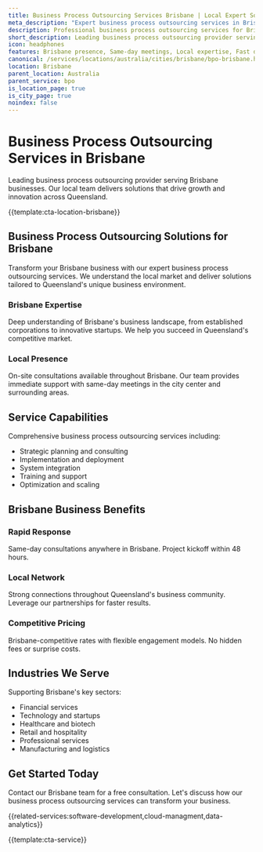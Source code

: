 ```yaml
---
title: Business Process Outsourcing Services Brisbane | Local Expert Solutions
meta_description: "Expert business process outsourcing services in Brisbane. Local team, same-day consultations, proven results. Transform your business today."
description: Professional business process outsourcing services for Brisbane businesses
short_description: Leading business process outsourcing provider serving Brisbane and Queensland.
icon: headphones
features: Brisbane presence, Same-day meetings, Local expertise, Fast deployment, Competitive rates, Proven track record
canonical: /services/locations/australia/cities/brisbane/bpo-brisbane.html
location: Brisbane
parent_location: Australia
parent_service: bpo
is_location_page: true
is_city_page: true
noindex: false
---
```


# Business Process Outsourcing Services in Brisbane

Leading business process outsourcing provider serving Brisbane businesses. Our local team delivers solutions that drive growth and innovation across Queensland.

{{template:cta-location-brisbane}}

## Business Process Outsourcing Solutions for Brisbane

Transform your Brisbane business with our expert business process outsourcing services. We understand the local market and deliver solutions tailored to Queensland's unique business environment.

### Brisbane Expertise

Deep understanding of Brisbane's business landscape, from established corporations to innovative startups. We help you succeed in Queensland's competitive market.

### Local Presence

On-site consultations available throughout Brisbane. Our team provides immediate support with same-day meetings in the city center and surrounding areas.

## Service Capabilities

Comprehensive business process outsourcing services including:
- Strategic planning and consulting
- Implementation and deployment
- System integration
- Training and support
- Optimization and scaling

## Brisbane Business Benefits

### Rapid Response
Same-day consultations anywhere in Brisbane. Project kickoff within 48 hours.

### Local Network
Strong connections throughout Queensland's business community. Leverage our partnerships for faster results.

### Competitive Pricing
Brisbane-competitive rates with flexible engagement models. No hidden fees or surprise costs.

## Industries We Serve

Supporting Brisbane's key sectors:
- Financial services
- Technology and startups
- Healthcare and biotech
- Retail and hospitality
- Professional services
- Manufacturing and logistics

## Get Started Today

Contact our Brisbane team for a free consultation. Let's discuss how our business process outsourcing services can transform your business.

{{related-services:software-development,cloud-managment,data-analytics}}

{{template:cta-service}}
